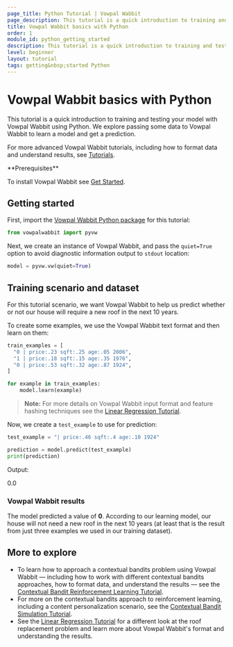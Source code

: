 ```yaml
---
page_title: Python Tutorial | Vowpal Wabbit
page_description: This tutorial is a quick introduction to training and testing your model with Vowpal Wabbit using Python.
title: Vowpal Wabbit basics with Python
order: 1
module_id: python_getting_started
description: This tutorial is a quick introduction to training and testing your model with Vowpal Wabbit using Python.
level: beginner
layout: tutorial
tags: getting&nbsp;started Python
---
```


# Vowpal Wabbit basics with Python

This tutorial is a quick introduction to training and testing your model with Vowpal Wabbit using Python. We explore passing some data to Vowpal Wabbit to learn a model and get a prediction.

For more advanced Vowpal Wabbit tutorials, including how to format data and understand results, see [Tutorials](../tutorials.html).

<div class="prerequisites" markdown="1">
**Prerequisites**

To install Vowpal Wabbit see [Get Started](../start.html).
</div>

## Getting started

First, import the [Vowpal Wabbit Python package](https://github.com/VowpalWabbit/vowpal_wabbit/tree/master/python) for this tutorial:

```python
from vowpalwabbit import pyvw
```

Next, we create an instance of Vowpal Wabbit, and pass the `quiet=True` option to avoid diagnostic information output to `stdout` location:

```python
model = pyvw.vw(quiet=True)
```

## Training scenario and dataset

For this tutorial scenario, we want Vowpal Wabbit to help us predict whether or not our house will require a new roof in the next 10 years.

To create some examples, we use the Vowpal Wabbit text format and then learn on them:

```python
train_examples = [
  "0 | price:.23 sqft:.25 age:.05 2006",
  "1 | price:.18 sqft:.15 age:.35 1976",
  "0 | price:.53 sqft:.32 age:.87 1924",
]

for example in train_examples:
    model.learn(example)
```

>**Note:** For more details on Vowpal Wabbit input format and feature hashing techniques see the [Linear Regression Tutorial](getting_started.html).

Now, we create a `test_example` to use for prediction:

```python
test_example = "| price:.46 sqft:.4 age:.10 1924"

prediction = model.predict(test_example)
print(prediction)
```

Output:

<div class="output" markdown="1">
0.0
</div>

### Vowpal Wabbit results

The model predicted a value of **0**. According to our learning model, our house will not need a new roof in the next 10 years (at least that is the result from just three examples we used in our training dataset).

## More to explore

- To learn how to approach a contextual bandits problem using Vowpal Wabbit — including how to  work with different contextual bandits approaches, how to format data, and understand the results — see the [Contextual Bandit Reinforcement Learning Tutorial](contextual_bandits.html).
- For more on the contextual bandits approach to reinforcement learning, including a content personalization scenario, see the [Contextual Bandit Simulation Tutorial](cb_simulation.html).
- See the [Linear Regression Tutorial](getting_started.html) for a different look at the roof replacement problem and learn more about Vowpal Wabbit's format and understanding the results.
